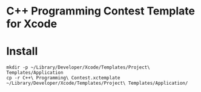 C++ Programming Contest Template for Xcode
==============

# Install

    mkdir -p ~/Library/Developer/Xcode/Templates/Project\ Templates/Application
    cp -r C++\ Programming\ Contest.xctemplate ~/Library/Developer/Xcode/Templates/Project\ Templates/Application/
